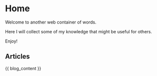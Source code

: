 # Home

Welcome to another web container of words.

Here I will collect some of my knowledge that might be useful for others.

Enjoy!

## Articles

{{ blog_content }}